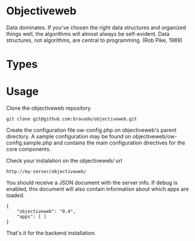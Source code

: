 # Objectiveweb
Data dominates. If you've chosen the right data structures and organized things well, the algorithms will almost always be self-evident. Data structures, not algorithms, are central to programming. (Rob Pike, 1989)

# Types

# Usage

Clone the objectiveweb repository

    git clone git@github.com:bravado/objectiveweb.git

Create the configuration file ow-config.php on objectiveweb's parent directory.
A sample configuration may be found on objectiveweb/ow-config.sample.php and contains the main configuration directives for the core components.

Check your instalation on the objectiveweb/ url

    http://my-server/objectiveweb/

You should receive a JSON document with the server info. If debug is enabled, this document will also contain information about which apps are loaded.

    {
        "objectiveweb": "0.4",
        "apps": [ ]
    }

That's it for the backend installation.

